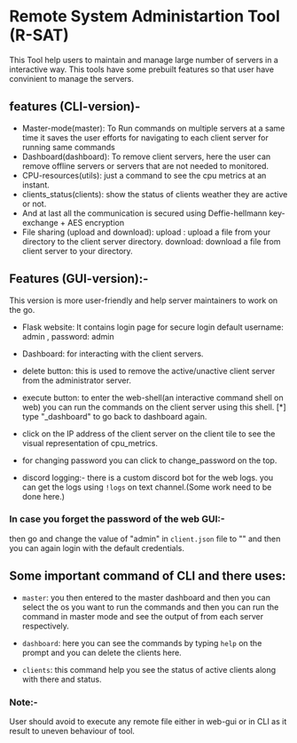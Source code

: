
# Remote System Administartion Tool (R-SAT)

This Tool help users to maintain and manage large number of servers in a interactive way.
This tools have some prebuilt features so that user have convinient to manage the servers.

## features (CLI-version)-

- Master-mode(master): To Run commands on multiple servers at a same time it saves the user efforts for navigating to each client server for running same commands
- Dashboard(dashboard): To remove client servers, here the user can remove offline servers or servers that are not needed to monitored.
- CPU-resources(utils): just a command to see the cpu metrics at an instant.
- clients_status(clients): show the status of clients weather they are active or not.
- And at last all the communication is secured using Deffie-hellmann key-exchange + AES encryption
- File sharing (upload and download): upload : upload a file from your directory to the client server directory. download: download a file from client server to your directory.


## Features (GUI-version):-

This version is more user-friendly and help server maintainers to work on the go.

- Flask website: It contains login page for secure login
        default username: admin , password: admin
- Dashboard: for interacting with the client servers.
- delete button: this is used to remove the active/unactive client server from the administrator server.
- execute button: to enter the web-shell(an interactive command shell on web) you can run the commands on the client server using this shell.   [*] type "_dashboard" to go back to dashboard again.

- click on the IP address of the client server on the client tile to see the visual representation of cpu_metrics.
- for changing password you can click to change_password on the top.
- discord logging:- there is a custom discord bot for the web logs. you can get the logs using `!logs` on text channel.(Some work need to be done here.)
### In case you forget the password of the web GUI:-
then go and change the value of "admin" in `client.json` file to "" and then you can again login with the default credentials.

## Some important command of CLI and there uses:

- `master`: you then entered to the master dashboard and then you can select the os you want to run the commands and then you can run the command in master mode and see the output of from each server respectively.

- `dashboard`: here you can see the commands by typing `help` on the prompt and you can delete the clients here.

- `clients`: this command help you see the status of active clients along with there <server-id> and status.




### Note:-

User should avoid to execute any remote file either in web-gui or in CLI as it result to uneven behaviour of tool.













